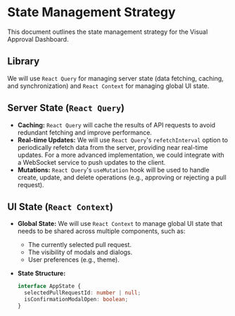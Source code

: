 # State Management Strategy

This document outlines the state management strategy for the Visual Approval Dashboard.

## Library

We will use `React Query` for managing server state (data fetching, caching, and synchronization) and `React Context` for managing global UI state.

## Server State (`React Query`)

*   **Caching:** `React Query` will cache the results of API requests to avoid redundant fetching and improve performance.
*   **Real-time Updates:** We will use `React Query`'s `refetchInterval` option to periodically refetch data from the server, providing near real-time updates. For a more advanced implementation, we could integrate with a WebSocket service to push updates to the client.
*   **Mutations:** `React Query`'s `useMutation` hook will be used to handle create, update, and delete operations (e.g., approving or rejecting a pull request).

## UI State (`React Context`)

*   **Global State:** We will use `React Context` to manage global UI state that needs to be shared across multiple components, such as:
    *   The currently selected pull request.
    *   The visibility of modals and dialogs.
    *   User preferences (e.g., theme).

*   **State Structure:**

    ```typescript
    interface AppState {
      selectedPullRequestId: number | null;
      isConfirmationModalOpen: boolean;
    }
    ```
